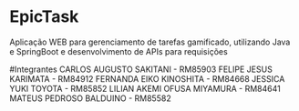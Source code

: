 # EpicTask
Aplicação WEB para gerenciamento de tarefas gamificado, utilizando Java e SpringBoot e desenvolvimento de APIs para requisições

#Integrantes
CARLOS AUGUSTO SAKITANI - RM85903
FELIPE JESUS KARIMATA - RM84912
FERNANDA EIKO KINOSHITA  - RM84668
JESSICA YUKI TOYOTA -  RM85852
LILIAN AKEMI OFUSA MIYAMURA - RM84641
MATEUS PEDROSO BALDUINO  - RM85582
